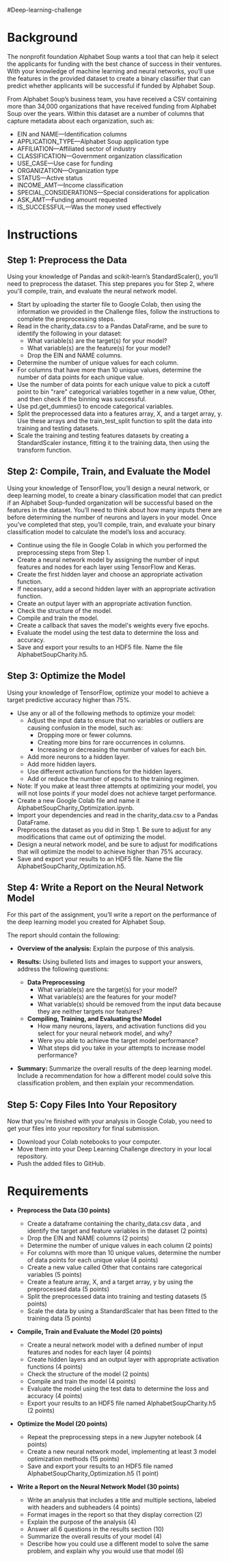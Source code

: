 #Deep-learning-challenge

# Background
The nonprofit foundation Alphabet Soup wants a tool that can help it select the applicants for funding with the best chance of success in their ventures. With your knowledge of machine learning and neural networks, you’ll use the features in the provided dataset to create a binary classifier that can predict whether applicants will be successful if funded by Alphabet Soup.

From Alphabet Soup’s business team, you have received a CSV containing more than 34,000 organizations that have received funding from Alphabet Soup over the years. Within this dataset are a number of columns that capture metadata about each organization, such as:

- EIN and NAME—Identification columns
- APPLICATION_TYPE—Alphabet Soup application type
- AFFILIATION—Affiliated sector of industry
- CLASSIFICATION—Government organization classification
- USE_CASE—Use case for funding
- ORGANIZATION—Organization type
- STATUS—Active status
- INCOME_AMT—Income classification
- SPECIAL_CONSIDERATIONS—Special considerations for application
- ASK_AMT—Funding amount requested
- IS_SUCCESSFUL—Was the money used effectively

# Instructions
## Step 1: Preprocess the Data
Using your knowledge of Pandas and scikit-learn’s StandardScaler(), you’ll need to preprocess the dataset. This step prepares you for Step 2, where you'll compile, train, and evaluate the neural network model.

- Start by uploading the starter file to Google Colab, then using the information we provided in the Challenge files, follow the instructions to complete the preprocessing steps.
- Read in the charity_data.csv to a Pandas DataFrame, and be sure to identify the following in your dataset:
    - What variable(s) are the target(s) for your model?
    - What variable(s) are the feature(s) for your model?
    - Drop the EIN and NAME columns.
- Determine the number of unique values for each column.
- For columns that have more than 10 unique values, determine the number of data points for each unique value.
- Use the number of data points for each unique value to pick a cutoff point to bin "rare" categorical variables together in a new value, Other, and then check if the binning was successful.
- Use pd.get_dummies() to encode categorical variables.
- Split the preprocessed data into a features array, X, and a target array, y. Use these arrays and the train_test_split function to split the data into training and testing datasets.
- Scale the training and testing features datasets by creating a StandardScaler instance, fitting it to the training data, then using the transform function.

## Step 2: Compile, Train, and Evaluate the Model
Using your knowledge of TensorFlow, you’ll design a neural network, or deep learning model, to create a binary classification model that can predict if an Alphabet Soup-funded organization will be successful based on the features in the dataset. You’ll need to think about how many inputs there are before determining the number of neurons and layers in your model. Once you’ve completed that step, you’ll compile, train, and evaluate your binary classification model to calculate the model’s loss and accuracy.

- Continue using the file in Google Colab in which you performed the preprocessing steps from Step 1.
- Create a neural network model by assigning the number of input features and nodes for each layer using TensorFlow and Keras.
- Create the first hidden layer and choose an appropriate activation function.
- If necessary, add a second hidden layer with an appropriate activation function.
- Create an output layer with an appropriate activation function.
- Check the structure of the model.
- Compile and train the model.
- Create a callback that saves the model's weights every five epochs.
- Evaluate the model using the test data to determine the loss and accuracy.
- Save and export your results to an HDF5 file. Name the file AlphabetSoupCharity.h5.

## Step 3: Optimize the Model
Using your knowledge of TensorFlow, optimize your model to achieve a target predictive accuracy higher than 75%.

- Use any or all of the following methods to optimize your model:
    - Adjust the input data to ensure that no variables or outliers are causing confusion in the model, such as:
        - Dropping more or fewer columns.
        - Creating more bins for rare occurrences in columns.
        - Increasing or decreasing the number of values for each bin.
    - Add more neurons to a hidden layer.
    - Add more hidden layers.
    - Use different activation functions for the hidden layers.
    - Add or reduce the number of epochs to the training regimen.
- Note: If you make at least three attempts at optimizing your model, you will not lose points if your model does not achieve target performance.
- Create a new Google Colab file and name it AlphabetSoupCharity_Optimization.ipynb.
- Import your dependencies and read in the charity_data.csv to a Pandas DataFrame.
- Preprocess the dataset as you did in Step 1. Be sure to adjust for any modifications that came out of optimizing the model.
- Design a neural network model, and be sure to adjust for modifications that will optimize the model to achieve higher than 75% accuracy.
- Save and export your results to an HDF5 file. Name the file AlphabetSoupCharity_Optimization.h5.

## Step 4: Write a Report on the Neural Network Model
For this part of the assignment, you’ll write a report on the performance of the deep learning model you created for Alphabet Soup.

The report should contain the following:

- **Overview of the analysis:** Explain the purpose of this analysis.
- **Results:** Using bulleted lists and images to support your answers, address the following questions:

    - **Data Preprocessing**
        - What variable(s) are the target(s) for your model?
        - What variable(s) are the features for your model?
        - What variable(s) should be removed from the input data because they are neither targets nor features?
    - **Compiling, Training, and Evaluating the Model**
        - How many neurons, layers, and activation functions did you select for your neural network model, and why?
        - Were you able to achieve the target model performance?
        - What steps did you take in your attempts to increase model performance?
- **Summary:** Summarize the overall results of the deep learning model. Include a recommendation for how a different model could solve this classification problem, and then explain your recommendation.

## Step 5: Copy Files Into Your Repository
Now that you're finished with your analysis in Google Colab, you need to get your files into your repository for final submission.

- Download your Colab notebooks to your computer.
- Move them into your Deep Learning Challenge directory in your local repository.
- Push the added files to GitHub.

# Requirements
- **Preprocess the Data (30 points)**
    - Create a dataframe containing the charity_data.csv data , and identify the target and feature variables in the dataset (2 points)
    - Drop the EIN and NAME columns (2 points)
    - Determine the number of unique values in each column (2 points)
    - For columns with more than 10 unique values, determine the number of data points for each unique value (4 points)
    - Create a new value called Other that contains rare categorical variables (5 points)
    - Create a feature array, X, and a target array, y by using the preprocessed data (5 points)
    - Split the preprocessed data into training and testing datasets (5 points)
    - Scale the data by using a StandardScaler that has been fitted to the training data (5 points)

- **Compile, Train and Evaluate the Model (20 points)**
    - Create a neural network model with a defined number of input features and nodes for each layer (4 points)
    - Create hidden layers and an output layer with appropriate activation functions (4 points)
    - Check the structure of the model (2 points)
    - Compile and train the model (4 points)
    - Evaluate the model using the test data to determine the loss and accuracy (4 points)
    - Export your results to an HDF5 file named AlphabetSoupCharity.h5 (2 points)

- **Optimize the Model (20 points)**
    - Repeat the preprocessing steps in a new Jupyter notebook (4 points)
    - Create a new neural network model, implementing at least 3 model optimization methods (15 points)
    - Save and export your results to an HDF5 file named AlphabetSoupCharity_Optimization.h5 (1 point)

- **Write a Report on the Neural Network Model (30 points)**
    - Write an analysis that includes a title and multiple sections, labeled with headers and subheaders (4 points)
    - Format images in the report so that they display correction (2)
    - Explain the purpose of the analysis (4)
    - Answer all 6 questions in the results section (10)
    - Summarize the overall results of your model (4)
    - Describe how you could use a different model to solve the same problem, and explain why you would use that model (6)

